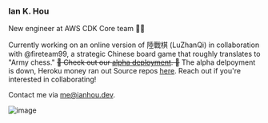 ### Ian K. Hou
New engineer at AWS CDK Core team 🧑‍🔧

Currently working on an online version of 陸戰棋 (LuZhanQi) in collaboration with @fireteam99, a strategic Chinese board game that roughly translates to "Army chess." ~~🚧 Check out our [alpha deployment](https://luzhanqi-staging.netlify.app). 🚧~~ The alpha delpoyment is down, Heroku money ran out  Source repos [here](https://github.com/chinese-board-games). Reach out if you're interested in collaborating!

Contact me via me@ianhou.dev.

![image](https://github.com/iankhou/iankhou/assets/45278651/940f35f2-57fd-4339-80c4-c8eaaefdceb8)


<!--
**iankhou/iankhou** is a ✨ _special_ ✨ repository because its `README.md` (this file) appears on your GitHub profile.

Here are some ideas to get you started:

- 🔭 I’m currently working on ...
- 🌱 I’m currently learning ...
- 👯 I’m looking to collaborate on ...
- 🤔 I’m looking for help with ...
- 💬 Ask me about ...
- 📫 How to reach me: ...
- 😄 Pronouns: ...
- ⚡ Fun fact: ...
-->
